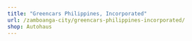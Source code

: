 ```yaml
---
title: "Greencars Philippines, Incorporated"
url: /zamboanga-city/greencars-philippines-incorporated/
shop: Autohaus
---
```

